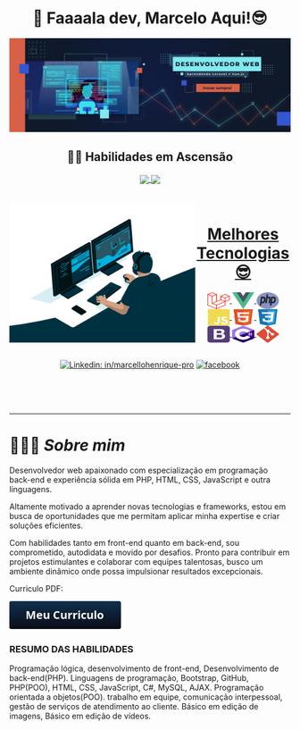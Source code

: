 <div align="center"> 
<div style="display: inline_block;">
<h1> 🚀 Faaaala dev, Marcelo Aqui!😎 </h1>
</div>
</div>


<div  align="center"> 
<div style="display: inline_block;">
<a href="https://www.linkedin.com/in/marcellohenrique-pro" target="_blank">
<img src="capa.png" alt="Marcelo de Sousa Henrique">
</a>

  ## 🤜🤛 Habilidades em Ascensão  
<a href="https://www.linkedin.com/in/marcellohenrique-pro/">
<img height=200 align="center" src="https://github-readme-stats.vercel.app/api?username=marceloteck&theme=radical&show_icons=true&rank_icon=github" />
</a>
<a href="https://www.linkedin.com/in/marcellohenrique-pro/">
<img height=200 align="center" src="https://github-readme-stats.vercel.app/api/top-langs?username=marceloteck&layout=compact&langs_count=8&card_width=320&theme=radical&show_icons=true" />
</a>
    
</div>
</div>

<br>

<div  align="center"> 
  <div style="display: inline_block"><br>
    <a href="https://www.linkedin.com/in/marcellohenrique-pro/"  target="_blank">
    <img align="left" height="250" alt="coding-time" src="gifs/code.gif">
    <h1 align="center">Melhores Tecnologias 😎</h1>
      <img align="center" height="30" width="40" alt="Laravel" src="icons/laravel.svg">
      <img align="center" height="30" width="40" alt="Vue.js" src="icons/vue-js-1.svg">
      <img align="center" height="30" width="40" alt="php" src="icons/php-1.svg">
    <img align="center" height="30" width="40" alt="js-icon"  src="icons/javascript-plain.svg">
    <img align="center" height="30" width="40" alt="html-icon" src="icons/html5-original.svg">
    <img align="center" height="30" width="40" alt="css-icon" src="icons/css3-original.svg">
    <img align="center" height="30" width="40" alt="bootstrap" src="icons/bootstrap-4.svg">
    <img align="center" height="30" width="40" alt="C#" src="icons/c--4.svg">
    <img align="center" height="30" width="40" alt="Git" src="icons/git-icon.svg">
    </a>
    <br><br>

[![Linkedin: in/marcellohenrique-pro](https://img.shields.io/badge/LinkedIn-0077B5?style=for-the-badge&logo=linkedin&logoColor=white)](https://www.linkedin.com/in/marcellohenrique-pro)
[![facebook](https://img.shields.io/badge/Facebook-1877F2?style=for-the-badge&logo=facebook&logoColor=white)](https://www.facebook.com/marcelo.sousahenrique.92)
  
   </div>
</div>
<br><br><br>

---

# 👨🏻‍💻 **_Sobre mim_**

Desenvolvedor web apaixonado com especialização em programação back-end e experiência sólida em PHP, HTML, CSS, JavaScript e outra linguagens. 

Altamente motivado a aprender novas tecnologias e frameworks, estou em busca de oportunidades que me permitam aplicar minha expertise e criar soluções eficientes. 

Com habilidades tanto em front-end quanto em back-end, sou comprometido, autodidata e movido por desafios. Pronto para contribuir em projetos estimulantes e colaborar com equipes talentosas, busco um ambiente dinâmico onde possa impulsionar resultados excepcionais.

Curriculo PDF: 

[![Meu curriculo](icons/btncurriculo.png)](https://drive.google.com/file/d/1KLNsiY2wXaFgbBycw-nPQPW4G78AEGny/view?usp=sharing)

### RESUMO DAS HABILIDADES

Programação lógica, desenvolvimento de front-end, Desenvolvimento de back-end(PHP). Linguagens de programação, Bootstrap, GitHub, PHP(POO), HTML, CSS, JavaScript, C#, MySQL, AJAX. Programação orientada a objetos(POO). trabalho em equipe, comunicação interpessoal, gestão de serviços de atendimento ao cliente. Básico em edição de imagens, Básico em edição de vídeos.
